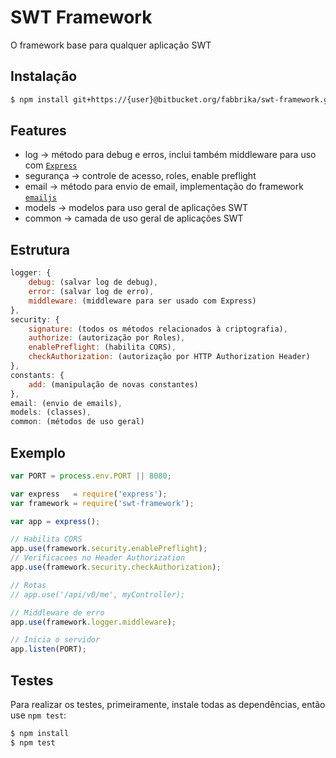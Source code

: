 # SWT Framework

  O framework base para qualquer aplicação SWT

## Instalação
```bash
$ npm install git+https://{user}@bitbucket.org/fabbrika/swt-framework.git
```
	
## Features
 - log -> método para debug e erros, inclui também middleware para uso com [`Express`](https://github.com/expressjs/express)
 - segurança -> controle de acesso, roles, enable preflight
 - email -> método para envio de email, implementação do framework [`emailjs`](https://github.com/eleith/emailjs)
 - models -> modelos para uso geral de aplicações SWT
 - common -> camada de uso geral de aplicações SWT

## Estrutura
```javascript
logger: {
    debug: (salvar log de debug),
    error: (salvar log de erro),
    middleware: (middleware para ser usado com Express)
},
security: {
    signature: (todos os métodos relacionados à criptografia),
    authorize: (autorização por Roles),
    enablePreflight: (habilita CORS),
    checkAuthorization: (autorização por HTTP Authorization Header)
},
constants: {
    add: (manipulação de novas constantes)
},
email: (envio de emails),
models: (classes),
common: (métodos de uso geral)
```

## Exemplo
```javascript
var PORT = process.env.PORT || 8080;

var express   = require('express');
var framework = require('swt-framework');

var app = express();

// Habilita CORS
app.use(framework.security.enablePreflight);
// Verificacoes no Header Authorization
app.use(framework.security.checkAuthorization);

// Rotas
// app.use('/api/v0/me', myController);

// Middleware de erro
app.use(framework.logger.middleware);

// Inicia o servidor
app.listen(PORT);
```

## Testes

  Para realizar os testes, primeiramente, instale todas as dependências, então use `npm test`:

```bash
$ npm install
$ npm test
```